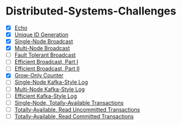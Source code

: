 # Distributed-Systems-Challenges

- [x] [Echo](https://fly.io/dist-sys/1)
- [x] [Unique ID Generation](https://fly.io/dist-sys/2/)
- [x] [Single-Node Broadcast](https://fly.io/dist-sys/3a/)
- [x] [Multi-Node Broadcast](https://fly.io/dist-sys/3b/)
- [ ] [Fault Tolerant Broadcast](https://fly.io/dist-sys/3c/)
- [ ] [Efficient Broadcast, Part I](https://fly.io/dist-sys/3d/)
- [ ] [Efficient Broadcast, Part II](https://fly.io/dist-sys/3e/)
- [x] [Grow-Only Counter](https://fly.io/dist-sys/4/)
- [ ] [Single-Node Kafka-Style Log](https://fly.io/dist-sys/5a/)
- [ ] [Multi-Node Kafka-Style Log](https://fly.io/dist-sys/5b/)
- [ ] [Efficient Kafka-Style Log](https://fly.io/dist-sys/5c/)
- [ ] [Single-Node, Totally-Available Transactions](https://fly.io/dist-sys/6a/)
- [ ] [Totally-Available, Read Uncommitted Transactions](https://fly.io/dist-sys/6b/)
- [ ] [Totally-Available, Read Committed Transactions](https://fly.io/dist-sys/6c/)
